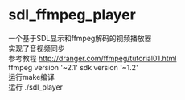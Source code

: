 sdl_ffmpeg_player
=================
一个基于SDL显示和ffmpeg解码的视频播放器 <br/>
实现了音视频同步 <br/>
参考教程 http://dranger.com/ffmpeg/tutorial01.html <br/>
ffmpeg version '~2.1'  sdk version '~1.2' <br/>
运行make编译 <br/>
运行 ./sdl_player <filename>
